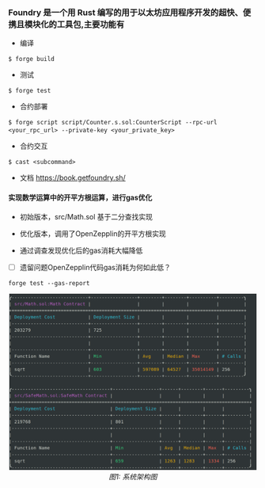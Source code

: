 ### Foundry 是一个用 Rust 编写的用于以太坊应用程序开发的超快、便携且模块化的工具包,主要功能有

* 编译
```shell
$ forge build
```
* 测试
```shell
$ forge test
```
* 合约部署
```shell
$ forge script script/Counter.s.sol:CounterScript --rpc-url <your_rpc_url> --private-key <your_private_key>
```
* 合约交互
```shell
$ cast <subcommand>
```
* 文档 https://book.getfoundry.sh/

#### 实现数学运算中的开平方根运算，进行gas优化

* 初始版本，src/Math.sol 基于二分查找实现

* 优化版本，调用了OpenZepplin的开平方根实现

* 通过调查发现优化后的gas消耗大幅降低

- [ ] 遗留问题OpenZepplin代码gas消耗为何如此低？
```shell
forge test --gas-report
```
<div align="center">
  <img src="gas_report.png" alt="系统架构图" width="500" />
  <br>
  <em>图1: 系统架构图</em>
</div>
